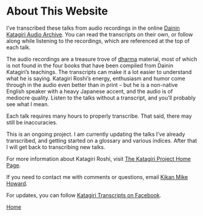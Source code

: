 <a name="0"></a>
# About This Website

I’ve transcribed these talks from audio recordings in the online [Dainin Katagiri Audio Archive](http://www.mnzencenter.org/katagiri_talks.php). You can read the transcripts on their own, or follow along while listening to the recordings, which are referenced at the top of each talk. 

The audio recordings are a treasure trove of [dharma](glossary#dharma) material, most of which is not found in the four books that have been compiled from Dainin Katagiri’s teachings. The transcripts can make it a lot easier to understand what he is saying. Katagiri Roshi’s energy, enthusiasm and humor come through in the audio even better than in print – but he is a non-native English speaker with a heavy Japanese accent, and the audio is of mediocre quality. Listen to the talks without a transcript, and you’ll probably see what I mean. 

Each talk requires many hours to properly transcribe. That said, there may still be inaccuracies.

This is an ongoing project. I am currently updating the talks I’ve already transcribed, and getting started on a glossary and various indices. After that I will get back to transcribing new talks.

For more information about Katagiri Roshi, visit [The Katagiri Project Home Page](http://www.mnzencenter.org/katagiri/).

If you need to contact me with comments or questions, email [Kikan Mike Howard](mailto:michaelhoward@mac.com).

For updates, you can follow [Katagiri Transcripts on Facebook](https://www.facebook.com/KatagiriTranscripts).

[Home](index.md)

